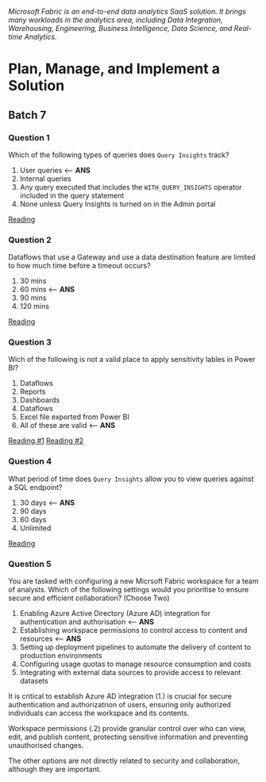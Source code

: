 _Microsoft Fabric is an end-to-end data analytics SaaS solution. It brings many workloads in the analytics area, including Data Integration, Warehousing, Engineering, Business Intelligence, Data Science, and Real-time Analytics._

# Plan, Manage, and Implement a Solution

## Batch 7

### Question 1

Which of the following types of queries does `Query Insights` track?

1. User queries <-- **ANS**
2. Internal queries
3. Any query executed that includes the `WITH_QUERY_INSIGHTS` operator included in the query statement
4. None unless Query Insights is turned on in the Admin portal

[Reading](https://learn.microsoft.com/en-us/fabric/data-warehouse/query-insights)

### Question 2

Dataflows that use a Gateway and use a data destination feature are limited to how much time before a timeout occurs?

1. 30 mins
2. 60 mins <-- **ANS**
3. 90 mins
4. 120 mins

[Reading](https://learn.microsoft.com/en-us/fabric/data-factory/gateway-considerations-output-destinations)

### Question 3

Wich of the following is not a valid place to apply sensitivity lables in Power BI?

1. Dataflows
2. Reports
3. Dashboards
4. Dataflows
5. Excel file exported from Power BI
6. All of these are valid <-- **ANS**

[Reading #1](https://learn.microsoft.com/en-us/fabric/get-started/apply-sensitivity-labels)
[Reading #2](https://learn.microsoft.com/en-us/power-bi/enterprise/service-security-sensitivity-label-overview)

### Question 4

What period of time does `Query Insights` allow you to view queries against a SQL endpoint?

1. 30 days <-- **ANS**
2. 90 days
3. 60 days
4. Unlimited

[Reading](https://learn.microsoft.com/en-us/fabric/data-warehouse/query-insights)

### Question 5

You are tasked with configuring a new Micrsoft Fabric workspace for a team of analysts. Which of the following settings would you prioritise to ensure secure and efficient collaboration? (Choose Two)

1. Enabling Azure Active Directory (Azure AD) integration for authentication and authorisation <-- **ANS**
2. Establishing workspace permissions to control access to content and resources <-- **ANS**
3. Setting up deployment pipelines to automate the delivery of content to production environments
4. Configuring usage quotas to manage resource consumption and costs
5. Integrating with external data sources to provide access to relevant datasets

It is critical to establish Azure AD integration (1.) is crucial for secure authentication and authorizatrion of users, ensuring only authorized individuals can access the workspace and its contents.

Workspace permissions (.2) provide granular control over who can view, edit, and publish content, protecting sensitive information and preventing unauthorised changes.

The other options are not directly related to security and collaboration, although they are important.